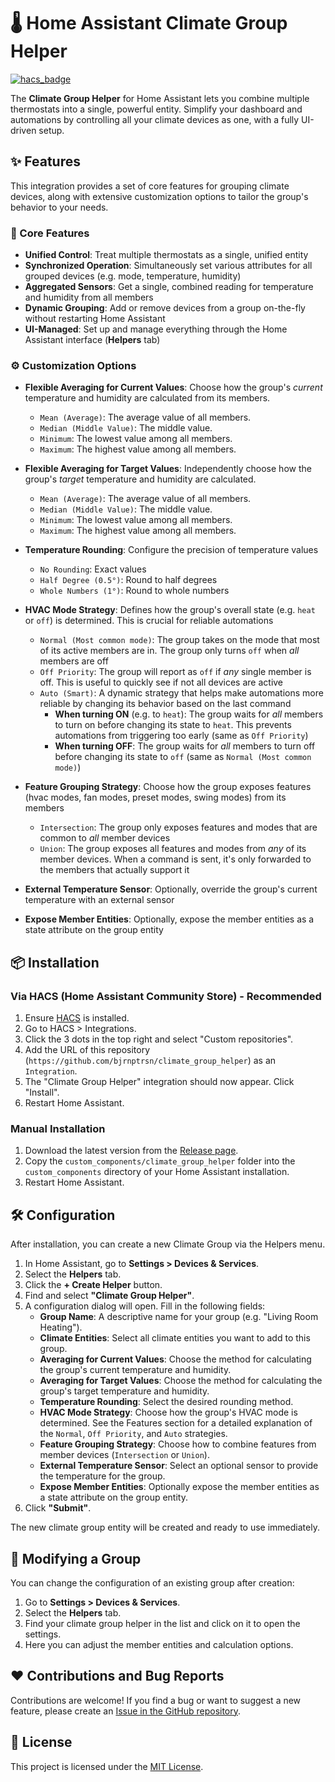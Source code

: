 # 🌡️ Home Assistant Climate Group Helper

[![hacs_badge](https://img.shields.io/badge/HACS-Default-orange.svg)](https://github.com/hacs/integration)

The **Climate Group Helper** for Home Assistant lets you combine multiple thermostats into a single, powerful entity. Simplify your dashboard and automations by controlling all your climate devices as one, with a fully UI-driven setup.

## ✨ Features

This integration provides a set of core features for grouping climate devices, along with extensive customization options to tailor the group's behavior to your needs.

### 🚀 Core Features

*   **Unified Control**: Treat multiple thermostats as a single, unified entity
*   **Synchronized Operation**: Simultaneously set various attributes for all grouped devices (e.g. mode, temperature, humidity)
*   **Aggregated Sensors**: Get a single, combined reading for temperature and humidity from all members
*   **Dynamic Grouping**: Add or remove devices from a group on-the-fly without restarting Home Assistant
*   **UI-Managed**: Set up and manage everything through the Home Assistant interface (**Helpers** tab)

### ⚙️ Customization Options

*   **Flexible Averaging for Current Values**: Choose how the group's *current* temperature and humidity are calculated from its members.
    *   `Mean (Average)`: The average value of all members.
    *   `Median (Middle Value)`: The middle value.
    *   `Minimum`: The lowest value among all members.
    *   `Maximum`: The highest value among all members.

*   **Flexible Averaging for Target Values**: Independently choose how the group's *target* temperature and humidity are calculated.
    *   `Mean (Average)`: The average value of all members.
    *   `Median (Middle Value)`: The middle value.
    *   `Minimum`: The lowest value among all members.
    *   `Maximum`: The highest value among all members.

*   **Temperature Rounding**: Configure the precision of temperature values
    *   `No Rounding`: Exact values
    *   `Half Degree (0.5°)`: Round to half degrees
    *   `Whole Numbers (1°)`: Round to whole numbers

*   **HVAC Mode Strategy**: Defines how the group's overall state (e.g. `heat` or `off`) is determined. This is crucial for reliable automations
    *   `Normal (Most common mode)`: The group takes on the mode that most of its active members are in. The group only turns `off` when *all* members are off
    *   `Off Priority`: The group will report as `off` if *any* single member is off. This is useful to quickly see if not all devices are active
    *   `Auto (Smart)`: A dynamic strategy that helps make automations more reliable by changing its behavior based on the last command
        *   **When turning ON** (e.g. to `heat`): The group waits for *all* members to turn on before changing its state to `heat`. This prevents automations from triggering too early (same as `Off Priority`)
        *   **When turning OFF**: The group waits for *all* members to turn off before changing its state to `off` (same as `Normal (Most common mode)`)

*   **Feature Grouping Strategy**: Choose how the group exposes features (hvac modes, fan modes, preset modes, swing modes) from its members
    *   `Intersection`: The group only exposes features and modes that are common to *all* member devices
    *   `Union`: The group exposes all features and modes from *any* of its member devices. When a command is sent, it's only forwarded to the members that actually support it

*   **External Temperature Sensor**: Optionally, override the group's current temperature with an external sensor

*   **Expose Member Entities**: Optionally, expose the member entities as a state attribute on the group entity

## 📦 Installation

### Via HACS (Home Assistant Community Store) - Recommended

1.  Ensure [HACS](https://hacs.xyz/) is installed.
2.  Go to HACS > Integrations.
3.  Click the 3 dots in the top right and select "Custom repositories".
4.  Add the URL of this repository (`https://github.com/bjrnptrsn/climate_group_helper`) as an `Integration`.
5.  The "Climate Group Helper" integration should now appear. Click "Install".
6.  Restart Home Assistant.

### Manual Installation

1.  Download the latest version from the [Release page](https://github.com/bjrnptrsn/climate_group_helper/releases).
2.  Copy the `custom_components/climate_group_helper` folder into the `custom_components` directory of your Home Assistant installation.
3.  Restart Home Assistant.

## 🛠️ Configuration

After installation, you can create a new Climate Group via the Helpers menu.

1.  In Home Assistant, go to **Settings > Devices & Services**.
2.  Select the **Helpers** tab.
3.  Click the **+ Create Helper** button.
4.  Find and select **"Climate Group Helper"**.
5.  A configuration dialog will open. Fill in the following fields:
    *   **Group Name**: A descriptive name for your group (e.g. "Living Room Heating").
    *   **Climate Entities**: Select all climate entities you want to add to this group.
    *   **Averaging for Current Values**: Choose the method for calculating the group's current temperature and humidity.
    *   **Averaging for Target Values**: Choose the method for calculating the group's target temperature and humidity.
    *   **Temperature Rounding**: Select the desired rounding method.
    *   **HVAC Mode Strategy**: Choose how the group's HVAC mode is determined. See the Features section for a detailed explanation of the `Normal`, `Off Priority`, and `Auto` strategies.
    *   **Feature Grouping Strategy**: Choose how to combine features from member devices (`Intersection` or `Union`).
    *   **External Temperature Sensor**: Select an optional sensor to provide the temperature for the group.
    *   **Expose Member Entities**: Optionally expose the member entities as a state attribute on the group entity.
6.  Click **"Submit"**.

The new climate group entity will be created and ready to use immediately.

## 🔄 Modifying a Group

You can change the configuration of an existing group after creation:

1.  Go to **Settings > Devices & Services**.
2.  Select the **Helpers** tab.
3.  Find your climate group helper in the list and click on it to open the settings.
4.  Here you can adjust the member entities and calculation options.

## ❤️ Contributions and Bug Reports

Contributions are welcome! If you find a bug or want to suggest a new feature, please create an [Issue in the GitHub repository](https://github.com/bjrnptrsn/climate_group_helper/issues).

## 📄 License

This project is licensed under the [MIT License](LICENSE).
